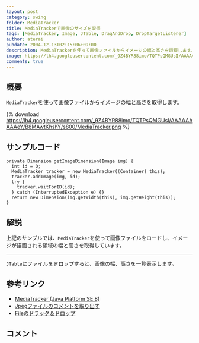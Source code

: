 ```yaml
---
layout: post
category: swing
folder: MediaTracker
title: MediaTrackerで画像のサイズを取得
tags: [MediaTracker, Image, JTable, DragAndDrop, DropTargetListener]
author: aterai
pubdate: 2004-12-13T02:15:06+09:00
description: MediaTrackerを使って画像ファイルからイメージの幅と高さを取得します。
image: https://lh4.googleusercontent.com/_9Z4BYR88imo/TQTPsQMGUsI/AAAAAAAAAeY/B8MAwtKhshY/s800/MediaTracker.png
comments: true
---
```

## 概要
`MediaTracker`を使って画像ファイルからイメージの幅と高さを取得します。

{% download https://lh4.googleusercontent.com/_9Z4BYR88imo/TQTPsQMGUsI/AAAAAAAAAeY/B8MAwtKhshY/s800/MediaTracker.png %}

## サンプルコード
<pre class="prettyprint"><code>private Dimension getImageDimension(Image img) {
  int id = 0;
  MediaTracker tracker = new MediaTracker((Container) this);
  tracker.addImage(img, id);
  try {
    tracker.waitForID(id);
  } catch (InterruptedException e) {}
  return new Dimension(img.getWidth(this), img.getHeight(this));
}
</code></pre>

## 解説
上記のサンプルでは、`MediaTracker`を使って画像ファイルをロードし、イメージが描画される領域の幅と高さを取得しています。

- - - -
`JTable`にファイルをドロップすると、画像の幅、高さを一覧表示します。

## 参考リンク
- [MediaTracker (Java Platform SE 8)](https://docs.oracle.com/javase/jp/8/docs/api/java/awt/MediaTracker.html)
- [Jpegファイルのコメントを取り出す](http://ateraimemo.com/Swing/IIOMetadata.html)
- [Fileのドラッグ＆ドロップ](http://ateraimemo.com/Swing/FileListFlavor.html)

<!-- dummy comment line for breaking list -->

## コメント
